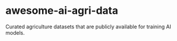 # awesome-ai-agri-data
Curated agriculture datasets that are publicly available for training AI models.
